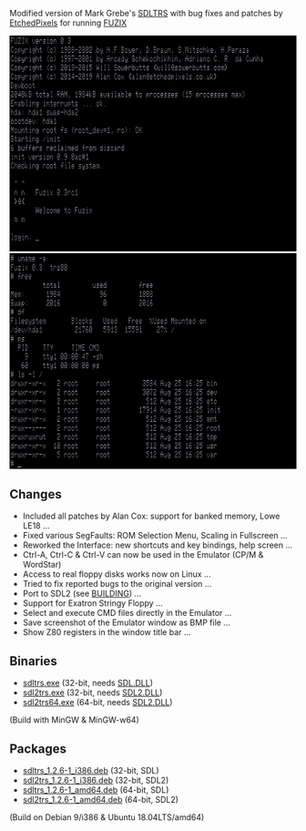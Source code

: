 Modified version of Mark Grebe's [SDLTRS] with bug fixes and patches by
[EtchedPixels] for running [FUZIX]

![screenshot](fuzix.png)
![screenshot](fuzix2.png)

## Changes

  * Included all patches by Alan Cox: support for banked memory, Lowe LE18 ...
  * Fixed various SegFaults: ROM Selection Menu, Scaling in Fullscreen ...
  * Reworked the Interface: new shortcuts and key bindings, help screen ...
  * Ctrl-A, Ctrl-C & Ctrl-V can now be used in the Emulator (CP/M & WordStar)
  * Access to real floppy disks works now on Linux ...
  * Tried to fix reported bugs to the original version ...
  * Port to SDL2 (see [BUILDING]) ...
  * Support for Exatron Stringy Floppy ...
  * Select and execute CMD files directly in the Emulator ...
  * Save screenshot of the Emulator window as BMP file ...
  * Show Z80 registers in the window title bar ...

## Binaries

  * [sdltrs.exe]     (32-bit, needs [SDL.DLL])
  * [sdl2trs.exe]    (32-bit, needs [SDL2.DLL])
  * [sdl2trs64.exe]  (64-bit, needs [SDL2.DLL])

(Build with MinGW & MinGW-w64)

## Packages

 * [sdltrs_1.2.6-1_i386.deb]    (32-bit, SDL)
 * [sdl2trs_1.2.6-1_i386.deb]   (32-bit, SDL2)
 * [sdltrs_1.2.6-1_amd64.deb]   (64-bit, SDL)
 * [sdl2trs_1.2.6-1_amd64.deb]  (64-bit, SDL2)

(Build on Debian 9/i386 & Ubuntu 18.04LTS/amd64)

[BUILDING]: BUILDING
[EtchedPixels]: https://www.github.com/EtchedPixels/xtrs
[FUZIX]: https://www.github.com/EtchedPixels/FUZIX
[SDL.DLL]: https://www.libsdl.org/download-1.2.php
[SDL2.DLL]: https://www.libsdl.org/download-2.0.php
[SDLTRS]: http://sdltrs.sourceforge.net
[sdltrs.exe]: bin/sdltrs.exe
[sdl2trs.exe]: bin/sdl2trs.exe
[sdl2trs64.exe]: bin/sdl2trs64.exe
[sdltrs_1.2.6-1_i386.deb]: bin/sdltrs_1.2.6-1_i386.deb
[sdl2trs_1.2.6-1_i386.deb]: bin/sdl2trs_1.2.6-1_i386.deb
[sdltrs_1.2.6-1_amd64.deb]: bin/sdltrs_1.2.6-1_amd64.deb
[sdl2trs_1.2.6-1_amd64.deb]: bin/sdl2trs_1.2.6-1_amd64.deb
